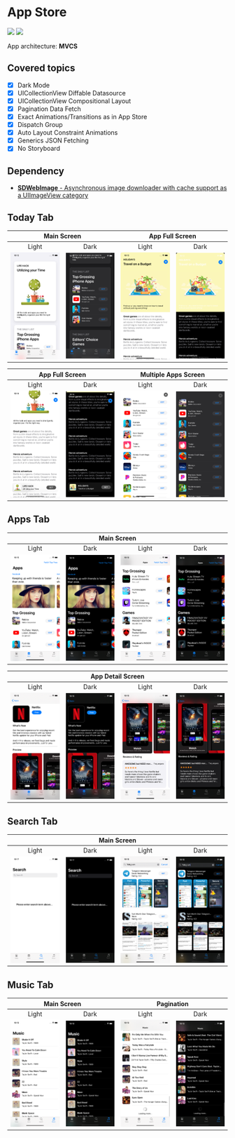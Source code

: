 # App Store
<img src="https://img.shields.io/badge/Swift-5.3-orange"> <img src="https://img.shields.io/badge/iOS-13.2%2B-lightgrey">

App architecture: __MVCS__

## Covered topics
- [x] Dark Mode
- [x] UICollectionView Diffable Datasource
- [x] UICollectionView Compositional Layout
- [x] Pagination Data Fetch
- [x] Exact Animations/Transitions as in App Store 
- [x] Dispatch Group 
- [x] Auto Layout Constraint Animations
- [x] Generics JSON Fetching
- [x] No Storyboard

## Dependency
+ [__SDWebImage__ - Asynchronous image downloader with cache support as a UIImageView category](https://github.com/SDWebImage/SDWebImage)

## Today Tab
<table align="center">
<thead align="center">
  <tr align="center">
    <th colspan=2>Main Screen</th>
    <th colspan=2>App Full Screen</th>
  </tr>
</thead>
<tbody align="center">
  <tr align="center">
    <td align="center">Light</td>
    <td align="center">Dark</td>
    <td align="center">Light</td>
    <td align="center">Dark</td>
  </tr>
  <tr align="center">
    <td align="center"><img src="https://github.com/nurtugan/App-Store/blob/master/Screenshots/Today%20Tab/Simulator%20Screen%20Shot%20-%20iPhone%2011%20-%202020-05-31%20at%2022.12.23.png"/></td>
    <td align="center"><img src="https://github.com/nurtugan/App-Store/blob/master/Screenshots/Today%20Tab/Simulator%20Screen%20Shot%20-%20iPhone%2011%20-%202020-05-31%20at%2022.12.36.png"/></td>
    <td align="center"><img src="https://github.com/nurtugan/App-Store/blob/master/Screenshots/Today%20Tab/Simulator%20Screen%20Shot%20-%20iPhone%2011%20-%202020-05-31%20at%2022.13.05.png"/></td>
    <td align="center"><img src="https://github.com/nurtugan/App-Store/blob/master/Screenshots/Today%20Tab/Simulator%20Screen%20Shot%20-%20iPhone%2011%20-%202020-05-31%20at%2022.13.31.png"/></td>
  </tr>
</tbody>
</table>

<table align="center">
<thead align="center">
  <tr align="center">
    <th colspan=2>App Full Screen</th>
    <th colspan=2>Multiple Apps Screen</th>
  </tr>
</thead>
<tbody align="center">
  <tr align="center">
    <td align="center">Light</td>
    <td align="center">Dark</td>
    <td align="center">Light</td>
    <td align="center">Dark</td>
  </tr>
  <tr align="center">
    <td align="center"><img src="https://github.com/nurtugan/App-Store/blob/master/Screenshots/Today%20Tab/Simulator%20Screen%20Shot%20-%20iPhone%2011%20-%202020-05-31%20at%2022.14.21.png"/></td>
    <td align="center"><img src="https://github.com/nurtugan/App-Store/blob/master/Screenshots/Today%20Tab/Simulator%20Screen%20Shot%20-%20iPhone%2011%20-%202020-05-31%20at%2022.14.58.png"/></td>
    <td align="center"><img src="https://github.com/nurtugan/App-Store/blob/master/Screenshots/Today%20Tab/Simulator%20Screen%20Shot%20-%20iPhone%2011%20-%202020-05-31%20at%2022.15.25.png"/></td>
    <td align="center"><img src="https://github.com/nurtugan/App-Store/blob/master/Screenshots/Today%20Tab/Simulator%20Screen%20Shot%20-%20iPhone%2011%20-%202020-05-31%20at%2022.15.28.png"/></td>
  </tr>
</tbody>
</table>

## Apps Tab
<table align="center">
<thead align="center">
  <tr align="center">
    <th colspan=4>Main Screen</th>
  </tr>
</thead>
<tbody align="center">
  <tr align="center">
    <td align="center">Light</td>
    <td align="center">Dark</td>
    <td align="center">Light</td>
    <td align="center">Dark</td>
  </tr>
  <tr align="center">
    <td align="center"><img src="https://github.com/nurtugan/App-Store/blob/master/Screenshots/Apps%20Tab/Simulator%20Screen%20Shot%20-%20iPhone%2011%20-%202020-05-31%20at%2022.15.48.png"/></td>
    <td align="center"><img src="https://github.com/nurtugan/App-Store/blob/master/Screenshots/Apps%20Tab/Simulator%20Screen%20Shot%20-%20iPhone%2011%20-%202020-05-31%20at%2022.15.51.png"/></td>
    <td align="center"><img src="https://github.com/nurtugan/App-Store/blob/master/Screenshots/Apps%20Tab/Simulator%20Screen%20Shot%20-%20iPhone%2011%20-%202020-05-31%20at%2022.19.12.png"/></td>
    <td align="center"><img src="https://github.com/nurtugan/App-Store/blob/master/Screenshots/Apps%20Tab/Simulator%20Screen%20Shot%20-%20iPhone%2011%20-%202020-05-31%20at%2022.19.14.png"/></td>
  </tr>
</tbody>
</table>

<table align="center">
<thead align="center">
  <tr align="center">
    <th colspan=4>App Detail Screen</th>
  </tr>
</thead>
<tbody align="center">
  <tr align="center">
    <td align="center">Light</td>
    <td align="center">Dark</td>
    <td align="center">Light</td>
    <td align="center">Dark</td>
  </tr>
  <tr align="center">
    <td align="center"><img src="https://github.com/nurtugan/App-Store/blob/master/Screenshots/Apps%20Tab/Simulator%20Screen%20Shot%20-%20iPhone%2011%20-%202020-05-31%20at%2022.16.40.png"/></td>
    <td align="center"><img src="https://github.com/nurtugan/App-Store/blob/master/Screenshots/Apps%20Tab/Simulator%20Screen%20Shot%20-%20iPhone%2011%20-%202020-05-31%20at%2022.16.43.png"/></td>
    <td align="center"><img src="https://github.com/nurtugan/App-Store/blob/master/Screenshots/Apps%20Tab/Simulator%20Screen%20Shot%20-%20iPhone%2011%20-%202020-05-31%20at%2022.16.49.png"/></td>
    <td align="center"><img src="https://github.com/nurtugan/App-Store/blob/master/Screenshots/Apps%20Tab/Simulator%20Screen%20Shot%20-%20iPhone%2011%20-%202020-05-31%20at%2022.16.52.png"/></td>
  </tr>
</tbody>
</table>

## Search Tab
<table align="center">
<thead align="center">
  <tr align="center">
    <th colspan=4>Main Screen</th>
  </tr>
</thead>
<tbody align="center">
  <tr align="center">
    <td align="center">Light</td>
    <td align="center">Dark</td>
    <td align="center">Light</td>
    <td align="center">Dark</td>
  </tr>
  <tr align="center">
    <td align="center"><img src="https://github.com/nurtugan/App-Store/blob/master/Screenshots/Search%20Tab/Simulator%20Screen%20Shot%20-%20iPhone%2011%20-%202020-05-31%20at%2022.17.43.png"/></td>
    <td align="center"><img src="https://github.com/nurtugan/App-Store/blob/master/Screenshots/Search%20Tab/Simulator%20Screen%20Shot%20-%20iPhone%2011%20-%202020-05-31%20at%2022.17.46.png"/></td>
    <td align="center"><img src="https://github.com/nurtugan/App-Store/blob/master/Screenshots/Search%20Tab/Simulator%20Screen%20Shot%20-%20iPhone%2011%20-%202020-05-31%20at%2022.18.00.png"/></td>
    <td align="center"><img src="https://github.com/nurtugan/App-Store/blob/master/Screenshots/Search%20Tab/Simulator%20Screen%20Shot%20-%20iPhone%2011%20-%202020-05-31%20at%2022.18.03.png"/></td>
  </tr>
</tbody>
</table>

## Music Tab
<table align="center">
<thead align="center">
  <tr align="center">
    <th colspan=2>Main Screen</th>
    <th colspan=2>Pagination</th>
  </tr>
</thead>
<tbody align="center">
  <tr align="center">
    <td align="center">Light</td>
    <td align="center">Dark</td>
    <td align="center">Light</td>
    <td align="center">Dark</td>
  </tr>
  <tr align="center">
    <td align="center"><img src="https://github.com/nurtugan/App-Store/blob/master/Screenshots/Music%20Tab/Simulator%20Screen%20Shot%20-%20iPhone%2011%20-%202020-05-31%20at%2022.19.30.png"/></td>
    <td align="center"><img src="https://github.com/nurtugan/App-Store/blob/master/Screenshots/Music%20Tab/Simulator%20Screen%20Shot%20-%20iPhone%2011%20-%202020-05-31%20at%2022.19.35.png"/></td>
    <td align="center"><img src="https://github.com/nurtugan/App-Store/blob/master/Screenshots/Music%20Tab/Simulator%20Screen%20Shot%20-%20iPhone%2011%20-%202020-05-31%20at%2022.19.44.png"/></td>
    <td align="center"><img src="https://github.com/nurtugan/App-Store/blob/master/Screenshots/Music%20Tab/Simulator%20Screen%20Shot%20-%20iPhone%2011%20-%202020-05-31%20at%2022.19.48.png"/></td>
  </tr>
</tbody>
</table>
